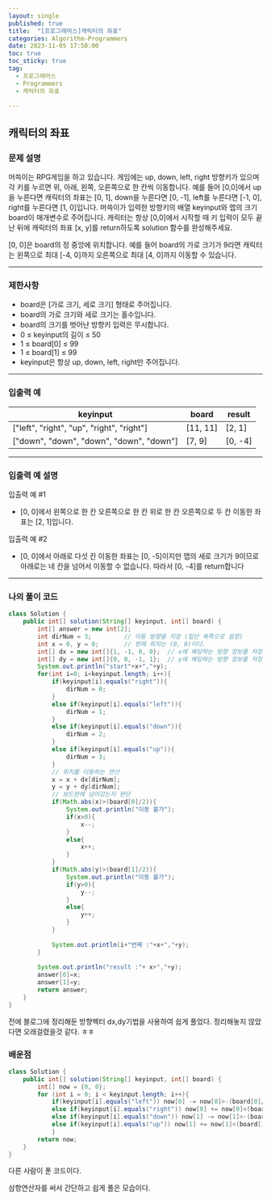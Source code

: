 ```yaml
---
layout: single
published: true
title:  "[프로그래머스]캐릭터의 좌표"
categories: Algorithm-Programmers
date: 2023-11-05 17:50:00
toc: true
toc_sticky: true
tag:   
  - 프로그래머스
  - Programmers
  - 캐릭터의 좌표

---
```


## 캐릭터의 좌표

### 문제 설명

머쓱이는 RPG게임을 하고 있습니다. 게임에는 up, down, left, right 방향키가 있으며 각 키를 누르면 위, 아래, 왼쪽, 오른쪽으로 한 칸씩 이동합니다. 예를 들어 [0,0]에서 up을 누른다면 캐릭터의 좌표는 [0, 1], down을 누른다면 [0, -1], left를 누른다면 [-1, 0], right를 누른다면 [1, 0]입니다. 머쓱이가 입력한 방향키의 배열 keyinput와 맵의 크기 board이 매개변수로 주어집니다. 캐릭터는 항상 [0,0]에서 시작할 때 키 입력이 모두 끝난 뒤에 캐릭터의 좌표 [x, y]를 return하도록 solution 함수를 완성해주세요.  
  
[0, 0]은 board의 정 중앙에 위치합니다. 예를 들어 board의 가로 크기가 9라면 캐릭터는 왼쪽으로 최대 [-4, 0]까지 오른쪽으로 최대 [4, 0]까지 이동할 수 있습니다.

----------------

### 제한사항

* board은 [가로 크기, 세로 크기] 형태로 주어집니다.
* board의 가로 크기와 세로 크기는 홀수입니다.
* board의 크기를 벗어난 방향키 입력은 무시합니다.
* 0 ≤ keyinput의 길이 ≤ 50
* 1 ≤ board[0] ≤ 99
* 1 ≤ board[1] ≤ 99
* keyinput은 항상 up, down, left, right만 주어집니다.

----------------

### 입출력 예

|keyinput|	board|	result|
|---|---|---|
|["left", "right", "up", "right", "right"]|	[11, 11]|	[2, 1]|
|["down", "down", "down", "down", "down"]|	[7, 9]|	[0, -4]|

----------------

### 입출력 예 설명

입출력 예 #1  

* [0, 0]에서 왼쪽으로 한 칸 오른쪽으로 한 칸 위로 한 칸 오른쪽으로 두 칸 이동한 좌표는 [2, 1]입니다.
  

입출력 예 #2  

* [0, 0]에서 아래로 다섯 칸 이동한 좌표는 [0, -5]이지만 맵의 세로 크기가 9이므로 아래로는 네 칸을 넘어서 이동할 수 없습니다. 따라서 [0, -4]를 return합니다


  


  
  

  

  

  

----------------

### 나의 풀이 코드

```java
class Solution {
    public int[] solution(String[] keyinput, int[] board) {
        int[] answer = new int[2];
        int dirNum = 3;         // 이동 방향을 지정 (일단 북쪽으로 설정)
        int x = 0, y = 0;       // 현재 위치는 (0, 0)이다.
        int[] dx = new int[]{1, -1, 0, 0};  // x에 해당하는 방향 정보를 저장
        int[] dy = new int[]{0, 0, -1, 1};  // y에 해당하는 방향 정보를 저장
        System.out.println("start"+x+","+y);
        for(int i=0; i<keyinput.length; i++){
            if(keyinput[i].equals("right")){
                dirNum = 0;
            }
            else if(keyinput[i].equals("left")){
                dirNum = 1;
            }
            else if(keyinput[i].equals("down")){
                dirNum = 2;
            }
            else if(keyinput[i].equals("up")){
                dirNum = 3;
            }
            // 위치를 이동하는 연산
            x = x + dx[dirNum];
            y = y + dy[dirNum];
            // 보드판에 넘어갔는지 판단
            if(Math.abs(x)>(board[0]/2)){
                System.out.println("이동 불가");
                if(x>0){
                    x--;
                }
                else{
                    x++;
                }
            }
            if(Math.abs(y)>(board[1]/2)){
                System.out.println("이동 불가");
                if(y>0){
                    y--;
                }
                else{
                    y++;
                }
            }
            
            System.out.println(i+"번째 :"+x+","+y);
        }
        
        System.out.println("result :"+ x+","+y);
        answer[0]=x;
        answer[1]=y;
        return answer;
    }
}
```

전에 블로그에 정리해둔 방향벡터 dx,dy기법을 사용하여 쉽게 풀었다. 정리해놓지 않았다면 오래걸렸을것 같다. ㅎㅎ

### 배운점


```java
class Solution {
    public int[] solution(String[] keyinput, int[] board) {
        int[] now = {0, 0};
        for (int i = 0; i < keyinput.length; i++){
            if(keyinput[i].equals("left")) now[0] -= now[0]>-(board[0]/2)?1:0;
            else if(keyinput[i].equals("right")) now[0] += now[0]<(board[0]/2)?1:0;
            else if(keyinput[i].equals("down")) now[1] -= now[1]>-(board[1]/2)?1:0;
            else if(keyinput[i].equals("up")) now[1] += now[1]<(board[1]/2)?1:0;
            }
        return now;
    }
}
```

다른 사람이 푼 코드이다. 

삼항연산자를 써서 간단하고 쉽게 풀은 모습이다.  
